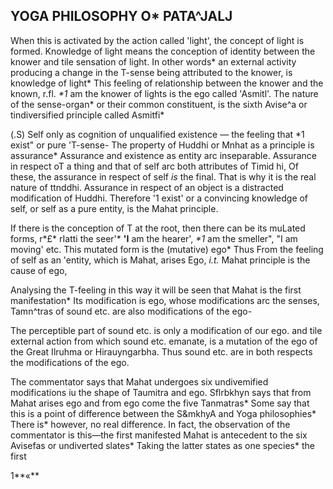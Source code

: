 ## **YOGA PHILOSOPHY O\* PATA^JALJ**

When this is activated by the action called 'light', the concept of light is formed. Knowledge of light means the conception of identity between the knower and tile sensation of light. In other words\* an external activity producing a change in the T-sense being attributed to the knower, is knowledge of light\* This feeling of relationship between the knower and the known, r.fl. *\*1* am the knower of lights is the ego called 'Asmitl'. The nature of the sense-organ\* or their common constituent, is the sixth Avise^a or tindiversified principle called Asmitfi\*

(.S) Self only as cognition of unqualified existence — the feeling that \*1 exist" or pure 'T-sense- The property of Huddhi or Mnhat as a principle is assurance\* Assurance and existence as entity arc inseparable. Assurance in respect oT a thing and that of self arc both attributes of Timid hi, Of these, the assurance in respect of self *is* the final. That is why it is the real nature of ttnddhi. Assurance in respect of an object is a distracted modification of Huddhi. Therefore '1 exist' or a convincing knowledge of self, or self as a pure entity, is the Mahat principle.

If there is the conception of T at the root, then there can be its muLated forms, r\*£\* rIatti the seer'\* **'I** am the hearer', *\*1* am the smeller", "I am moving' etc. This mutated form is the (mutative) ego\* Thus From the feeling of self as an 'entity, which is Mahat, arises Ego, *i.t.* Mahat principle is the cause of ego,

Analysing the T-feeling in this way it will be seen that Mahat is the first manifestation\* Its modification is ego, whose modifications arc the senses, Tamn^tras of sound etc. are also modifications of the ego-

The perceptible part of sound etc. is only a modification of our ego. and tile external action from which sound etc. emanate, is a mutation of the ego of the Great Ilruhma or Hirauyngarbha. Thus sound etc. are in both respects the modifications of the ego.

The commentator says that Mahat undergoes six undivemified modifications iu the shape of Taumitra and ego. Sflrbkhyn says that from Mahat arises ego and from ego come the five Tanmatras\* Some say that this is a point of difference between the S&mkhyA and Yoga philosophies\* There is\* however, no real difference. In fact, the observation of the commentator is this—the first manifested Mahat is antecedent to the six Avisefas or undiverted slates\* Taking the latter states as one species\* the first

1**«**